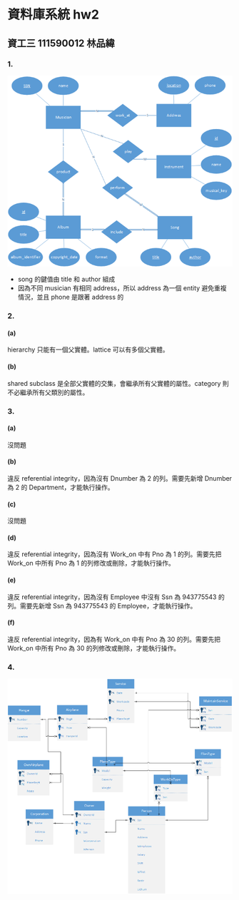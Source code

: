 # 資料庫系統 hw2

## 資工三 111590012 林品緯

### 1.

![](Question_1_ERD.png)

- song 的鍵值由 title 和 author 組成
- 因為不同 musician 有相同 address，所以 address 為一個 entity 避免重複情況，並且 phone 是跟著 address 的

### 2.

#### (a)

hierarchy 只能有一個父實體。lattice 可以有多個父實體。

#### (b)

shared subclass 是全部父實體的交集，會繼承所有父實體的屬性。category 則不必繼承所有父類別的屬性。

### 3.

#### (a)

沒問題

#### (b)

違反 referential integrity，因為沒有 Dnumber 為 2 的列。需要先新增 Dnumber 為 2 的 Department，才能執行操作。

#### (c)

沒問題

#### (d)

違反 referential integrity，因為沒有 Work_on 中有 Pno 為 1 的列。需要先把 Work_on 中所有 Pno 為 1 的列修改或刪除，才能執行操作。

#### (e)

違反 referential integrity，因為沒有 Employee 中沒有 Ssn 為 943775543 的列。需要先新增 Ssn 為 943775543 的 Employee，才能執行操作。

#### (f)

違反 referential integrity，因為有 Work_on 中有 Pno 為 30 的列。需要先把 Work_on 中所有 Pno 為 30 的列修改或刪除，才能執行操作。

### 4.

![](Question_4_Database_Schema.png)
